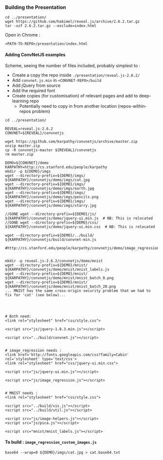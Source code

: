 ### Building the Presentation

```
cd ../presentation/
wget https://github.com/hakimel/reveal.js/archive/2.6.2.tar.gz
tar -xzf 2.6.2.tar.gz --exclude=index.html
```

Open in Chrome : 
```
<PATH-TO-REPO>/presentation/index.html
```


#### Adding ConvNetJS examples 

Scheme, seeing the number of files included, probably simplest to :

*  Create a copy the repo inside ```./presentation/reveal.js-2.6.2/```
*  Add ```convnet.js.min``` in ```<CONVNET-REPO>/build```
*  Add jQuery from source
*  Add the required font
*  Create copies (for customisation) of relevant pages and add to deep-learning repo
   *  Potentially need to copy in from another location (repos-within-repos problem)

```
cd ../presentation/

REVEAL=reveal.js-2.6.2
CONVNET=${REVEAL}/convnetjs

wget https://github.com/karpathy/convnetjs/archive/master.zip
unzip master.zip
cp -R convnetjs-master ${REVEAL}/convnetjs
rm master.zip

DEMO=${CONVNET}/demo
KARPATHY=http://cs.stanford.edu/people/karpathy
mkdir -p ${DEMO}/imgs
wget --directory-prefix=${DEMO}/imgs/ ${KARPATHY}/convnetjs/demo/imgs/cat.jpg
wget --directory-prefix=${DEMO}/imgs/ ${KARPATHY}/convnetjs/demo/imgs/earth.jpg
wget --directory-prefix=${DEMO}/imgs/ ${KARPATHY}/convnetjs/demo/imgs/pencils.png
wget --directory-prefix=${DEMO}/imgs/ ${KARPATHY}/convnetjs/demo/imgs/starry.jpg

//GONE wget --directory-prefix=${DEMO}/js/ ${KARPATHY}/convnetjs/demo/jquery-ui.min.js  # NB: This is relocated
//GONE wget --directory-prefix=${DEMO}/css/ ${KARPATHY}/convnetjs/demo/jquery-ui.min.css  # NB: This is relocated

wget --directory-prefix=${DEMO}/../build/ ${KARPATHY}/convnetjs/build/convnet-min.js 

#http://cs.stanford.edu/people/karpathy/convnetjs/demo/image_regression.html


mkdir -p reveal.js-2.6.2/convnetjs/demo/mnist
wget --directory-prefix=${DEMO}/mnist/ ${KARPATHY}/convnetjs/demo/mnist/mnist_labels.js
wget --directory-prefix=${DEMO}/mnist/ ${KARPATHY}/convnetjs/demo/mnist/mnist_batch_0.png
wget --directory-prefix=${DEMO}/mnist/ ${KARPATHY}/convnetjs/demo/mnist/mnist_batch_20.png
... MNIST has the same cross-origin security problem that we had to fix for 'cat' (see below)...




# Both need:
<link rel="stylesheet" href="css/style.css">

<script src="js/jquery-1.8.3.min.js"></script>

<script src="../build/convnet.js"></script>


# image_regression needs : 
<link href='http://fonts.googleapis.com/css?family=Cabin' rel='stylesheet' type='text/css'>
<link rel="stylesheet" href="css/jquery-ui.min.css">

<script src="js/jquery-ui.min.js"></script>

<script src="js/image_regression.js"></script>


# MNIST needs :
<link rel="stylesheet" href="css/style.css">

<script src="../build/vis.js"></script>
<script src="../build/util.js"></script>

<script src="js/image-helpers.js"></script>
<script src="js/pica.js"></script>

<script src="mnist/mnist_labels.js"></script>

```

#### To build : ```image_regression_custom_images.js```

```
base64 --wrap=0 ${DEMO}/imgs/cat.jpg > cat.base64.txt
```
